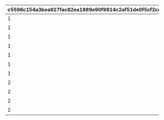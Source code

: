 |c5598c154a3bea927fac82ea1889e90f9814c2af51de0f5cf2cee983d3896afd|7695058dba8d556bc2c1365ef62b18bfac39385d00ea9052adf56044b118d91d|509de97aa77e743e991f5cde715133dd11f8834b4d5c664061c9b0adb9ee19e0|ff2b46f91f0e2de7c010d52a390a62519631e9bf901d9ad141f3dc2b1786055a|0beb312b377f898a9ca6434164b269addb98060d96dfe628d2e560bf76958c2a|bd3bf8fde7b797e183bfe253803467fb49da0bdbf86271efc0fae72cb59361be|ffcb31d44a3cf1063c3599d2f8a86870fffe61a3b7a0bfca638620880c931741|cdbe0cf0916768f4d0fe91503132b191d31aedc424ecf5b7d4681337e26c9ad4|61daf009b241e4840e0dc1b51fefe5845b8d3d48c9fb9bb3ab89e9387259aef5|fb257bc18c06915fb947b2b8f66e056f583c697488f36d57d56608ae895c98e8|c9bb85b760545991f1e26773b948b626d7b18c7fdacb90da049d2778faff8bd4|8f95b1016bb95a9695ce5693be31e4cc3031f0cad7a22b1179a63ecacb99f0b1|f0265a314ac4b0aea992018f127769717caa538ce36f874f34b5c53577e6c4bf|9bf93e7828f16ed0d907fede970501c79fea0edd62e199304a754831615a1103|fb53d732141b0e92ae678edbc0762af41e60d42e52de1e48507b3d25b8f27b48|b7659f45cd1b42d9793e65825214a3c4f59372471802ca235dc4fe7e4d635d17|
| --- | --- | --- | --- | --- | --- | --- | --- | --- | --- | --- | --- | --- | --- | --- | --- |
|1|1|15|0|0|0|プリンを15種類食べよう|94002|0|0|0|12|0|20000|0|0|
|1|2|30|0|0|0|プリンを30種類食べよう|94002|0|0|0|12|0|30000|0|0|
|1|3|40|0|0|0|プリンを40種類食べよう|91002|0|0|0|8|0|50|0|0|
|1|4|50|0|0|0|プリンを50種類食べよう|94002|0|0|0|12|0|50000|0|0|
|1|5|55|0|0|0|プリンを55種類食べよう|91002|0|0|0|8|0|50|0|0|
|1|6|60|0|0|0|プリンを60種類食べよう|94002|0|0|0|12|0|100000|0|0|
|1|7|66|0|0|0|プリンを全66種類食べよう|11001164|0|0|8|15|91002|1|0|100|
|2|8|25|0|0|0|プリンノートを25％コンプリートしよう|94002|0|0|0|12|0|50000|0|0|
|2|9|50|0|0|0|プリンノートを50％コンプリートしよう|91002|0|0|0|8|0|50|0|0|
|2|10|75|0|0|0|プリンノートを75％コンプリートしよう|94002|0|0|0|12|0|100000|0|0|
|2|11|100|100|0|91002|プリンノートを100％コンプリートしよう|9000100|0|8|15|16|11001165|1|0|1|